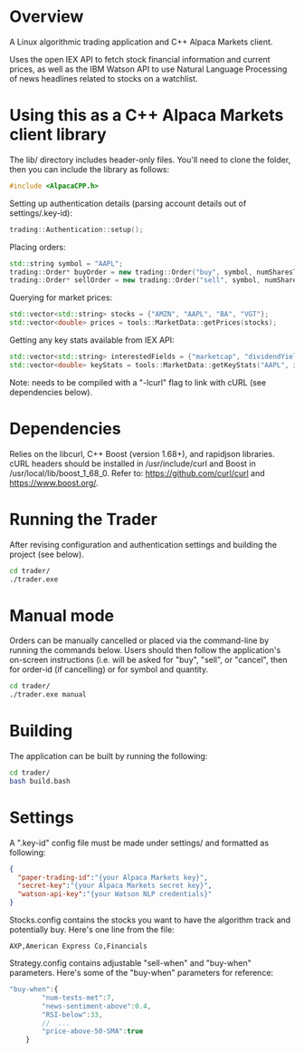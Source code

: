 # Overview
A Linux algorithmic trading application and C++ Alpaca Markets client.

Uses the open IEX API to fetch stock financial information and current prices, as well as the IBM Watson API to use Natural Language Processing of news headlines related to stocks on a watchlist.

# Using this as a C++ Alpaca Markets client library
The lib/ directory includes header-only files. You'll need to clone the folder, then you can include the library as follows:
```C++
#include <AlpacaCPP.h>
```

Setting up authentication details (parsing account details out of settings/.key-id):
```C++
trading::Authentication::setup();
```
Placing orders:
```C++
std::string symbol = "AAPL";
trading::Order* buyOrder = new trading::Order("buy", symbol, numSharesToBuy);
trading::Order* sellOrder = new trading::Order("sell", symbol, numSharesToSell);
```
Querying for market prices:
```C++
std::vector<std::string> stocks = {"AMZN", "AAPL", "BA", "VGT"};
std::vector<double> prices = tools::MarketData::getPrices(stocks);
```
Getting any key stats available from IEX API:
```C++
std::vector<std::string> interestedFields = {"marketcap", "dividendYield", "peRatioHigh"};
std::vector<double> keyStats = tools::MarketData::getKeyStats("AAPL", interestedFields);
```
Note: needs to be compiled with a "-lcurl" flag to link with cURL (see dependencies below).

# Dependencies
Relies on the libcurl, C++ Boost (version 1.68+), and rapidjson libraries.
cURL headers should be installed in /usr/include/curl and Boost in /usr/local/lib/boost_1_68_0.
Refer to: https://github.com/curl/curl and https://www.boost.org/.

# Running the Trader
After revising configuration and authentication settings and building the project (see below).
```bash
cd trader/
./trader.exe
```

# Manual mode
Orders can be manually cancelled or placed via the command-line by running the commands below. Users should then follow the application's on-screen instructions (i.e. will be asked for "buy", "sell", or "cancel", then for order-id (if cancelling) or for symbol and quantity.
```bash
cd trader/
./trader.exe manual
```

# Building
The application can be built by running the following:
```bash
cd trader/
bash build.bash
```

# Settings
A ".key-id" config file must be made under settings/ and formatted as following:
```json
{
  "paper-trading-id":"{your Alpaca Markets key}",
  "secret-key":"{your Alpaca Markets secret key}",
  "watson-api-key":"{your Watson NLP credentials}"
}
```
Stocks.config contains the stocks you want to have the algorithm track and potentially buy. 
Here's one line from the file:
```
AXP,American Express Co,Financials
```

Strategy.config contains adjustable "sell-when" and "buy-when" parameters.
Here's some of the "buy-when" parameters for reference:
```javascript
"buy-when":{
		"num-tests-met":7,
		"news-sentiment-above":0.4,
		"RSI-below":33,
		//  ...
		"price-above-50-SMA":true
	}
```

